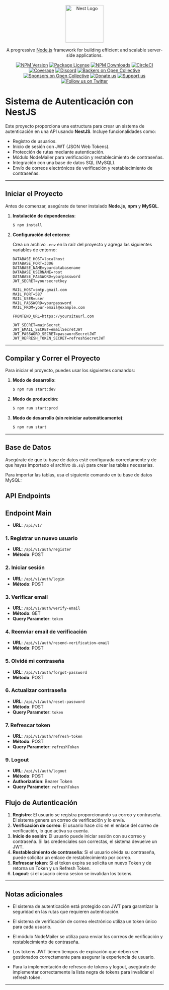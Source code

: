 <p align="center">
  <a href="http://nestjs.com/" target="blank"><img src="https://nestjs.com/img/logo-small.svg" width="120" alt="Nest Logo" /></a>
</p>

  <p align="center">A progressive <a href="http://nodejs.org" target="_blank">Node.js</a> framework for building efficient and scalable server-side applications.</p>
    <p align="center">
<a href="https://www.npmjs.com/~nestjscore" target="_blank"><img src="https://img.shields.io/npm/v/@nestjs/core.svg" alt="NPM Version" /></a>
<a href="https://www.npmjs.com/~nestjscore" target="_blank"><img src="https://img.shields.io/npm/l/@nestjs/core.svg" alt="Package License" /></a>
<a href="https://www.npmjs.com/~nestjscore" target="_blank"><img src="https://img.shields.io/npm/dm/@nestjs/common.svg" alt="NPM Downloads" /></a>
<a href="https://circleci.com/gh/nestjs/nest" target="_blank"><img src="https://img.shields.io/circleci/build/github/nestjs/nest/master" alt="CircleCI" /></a>
<a href="https://coveralls.io/github/nestjs/nest?branch=master" target="_blank"><img src="https://coveralls.io/repos/github/nestjs/nest/badge.svg?branch=master#9" alt="Coverage" /></a>
<a href="https://discord.gg/G7Qnnhy" target="_blank"><img src="https://img.shields.io/badge/discord-online-brightgreen.svg" alt="Discord"/></a>
<a href="https://opencollective.com/nest#backer" target="_blank"><img src="https://opencollective.com/nest/backers/badge.svg" alt="Backers on Open Collective" /></a>
<a href="https://opencollective.com/nest#sponsor" target="_blank"><img src="https://opencollective.com/nest/sponsors/badge.svg" alt="Sponsors on Open Collective" /></a>
  <a href="https://paypal.me/kamilmysliwiec" target="_blank"><img src="https://img.shields.io/badge/Donate-PayPal-ff3f59.svg" alt="Donate us"/></a>
    <a href="https://opencollective.com/nest#sponsor"  target="_blank"><img src="https://img.shields.io/badge/Support%20us-Open%20Collective-41B883.svg" alt="Support us"></a>
  <a href="https://twitter.com/nestframework" target="_blank"><img src="https://img.shields.io/twitter/follow/nestframework.svg?style=social&label=Follow" alt="Follow us on Twitter"></a>
</p>
  <!--[![Backers on Open Collective](https://opencollective.com/nest/backers/badge.svg)](https://opencollective.com/nest#backer)
  [![Sponsors on Open Collective](https://opencollective.com/nest/sponsors/badge.svg)](https://opencollective.com/nest#sponsor)-->

# **Sistema de Autenticación con NestJS**

Este proyecto proporciona una estructura para crear un sistema de autenticación en una API usando **NestJS**. Incluye funcionalidades como:

- Registro de usuarios.
- Inicio de sesión con JWT (JSON Web Tokens).
- Protección de rutas mediante autenticación.
- Módulo NodeMailer para verificación y restablecimiento de contraseñas.
- Integración con una base de datos SQL (MySQL).
- Envío de correos electrónicos de verificación y restablecimiento de contraseñas.

---

## **Iniciar el Proyecto**

Antes de comenzar, asegúrate de tener instalado **Node.js**, **npm** y **MySQL**.

1. **Instalación de dependencias**:

    ```bash
    $ npm install
    ```

2. **Configuración del entorno**:

    Crea un archivo `.env` en la raíz del proyecto y agrega las siguientes variables de entorno:

    ```
    DATABASE_HOST=localhost
    DATABASE_PORT=3306
    DATABASE_NAME=yourdatabasename
    DATABASE_USERNAME=root
    DATABASE_PASSWORD=yourpassword
    JWT_SECRET=yoursecretkey

    MAIL_HOST=smtp.gmail.com
    MAIL_PORT=587
    MAIL_USER=user
    MAIL_PASSWORD=yourpassword
    MAIL_FROM=your-email@example.com

    FRONTEND_URL=https://yoursiteurl.com

    JWT_SECRET=mainSecret
    JWT_EMAIL_SECRET=emailSecretJWT
    JWT_PASSWORD_SECRET=passwordSecretJWT
    JWT_REFRESH_TOKEN_SECRET=refreshSecretJWT
    ```

---

## **Compilar y Correr el Proyecto**

Para iniciar el proyecto, puedes usar los siguientes comandos:

1. **Modo de desarrollo**:

    ```bash
    $ npm run start:dev
    ```

2. **Modo de producción**:

    ```bash
    $ npm run start:prod
    ```

3. **Modo de desarrollo (sin reiniciar automáticamente)**:

    ```bash
    $ npm run start
    ```

---

## **Base de Datos**

Asegúrate de que tu base de datos esté configurada correctamente y de que hayas importado el archivo `db.sql` para crear las tablas necesarias.

Para importar las tablas, usa el siguiente comando en tu base de datos MySQL:

## API Endpoints

## Endpoint Main
- **URL**: `/api/v1/`

### 1. **Registrar un nuevo usuario**
- **URL**: `/api/v1/auth/register`
- **Método**: POST

### 2. **Iniciar sesión**
- **URL**: `/api/v1/auth/login`
- **Método**: POST

### 3. **Verificar email**
- **URL**: `/api/v1/auth/verify-email`
- **Método**: GET
- **Query Parameter**: `token`

### 4. **Reenviar email de verificación**
- **URL**: `/api/v1/auth/resend-verification-email`
- **Método**: POST

### 5. **Olvidé mi contraseña**
- **URL**: `/api/v1/auth/forgot-password`
- **Método**: POST

### 6. **Actualizar contraseña**
- **URL**: `/api/v1/auth/reset-password`
- **Método**: POST
- **Query Parameter**: `token`

### 7. **Refrescar token**
- **URL**: `/api/v1/auth/refresh-token`
- **Método**: POST
- **Query Parameter**: `refreshToken`

### 9. **Logout**
- **URL**: `/api/v1/auth/logout`
- **Método**: POST
- **Authorization**: Bearer Token
- **Query Parameter**: `refreshToken`

## **Flujo de Autenticación**

1. **Registro**: El usuario se registra proporcionando su correo y contraseña. El sistema genera un correo de verificación y lo envía.
2. **Verificación de correo**: El usuario hace clic en el enlace del correo de verificación, lo que activa su cuenta.
3. **Inicio de sesión**: El usuario puede iniciar sesión con su correo y contraseña. Si las credenciales son correctas, el sistema devuelve un JWT.
4. **Restablecimiento de contraseña**: Si el usuario olvida su contraseña, puede solicitar un enlace de restablecimiento por correo.
5. **Refrescar token**: Si el token expira se solicita un nuevo Token y de retorna un Token y un Refresh Token.
6. **Logout**: si el usuario cierra sesion se invalidan los tokens.

---

## **Notas adicionales**

- El sistema de autenticación está protegido con JWT para garantizar la seguridad en las rutas que requieren autenticación.
- El sistema de verificación de correo electrónico utiliza un token único para cada usuario.
- El módulo NodeMailer se utiliza para enviar los correos de verificación y restablecimiento de contraseña.
- Los tokens JWT tienen tiempos de expiración que deben ser gestionados correctamente para asegurar la experiencia de usuario.

- Para la implementación de refresco de tokens y logout, asegúrate de implementar correctamente la lista negra de tokens para invalidar el refresh token.

---